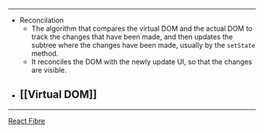 
---
- Reconcilation
	- The algorithm that compares the virtual DOM and the actual DOM to track the changes that have been made, and then updates the subtree where the changes have been made, usually by the `setState` method.
	- It reconciles the DOM with the newly update UI, so that the changes are visible.
- [[Virtual DOM]]
	- 
---
[React Fibre](https://github.com/acdlite/react-fiber-architecture)